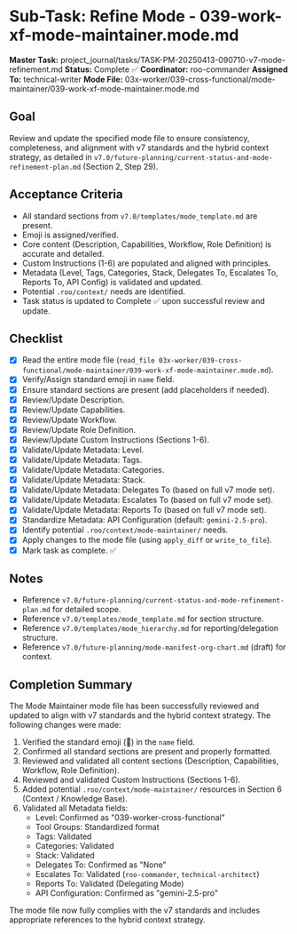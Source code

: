 # Sub-Task: Refine Mode - 039-work-xf-mode-maintainer.mode.md

**Master Task:** project_journal/tasks/TASK-PM-20250413-090710-v7-mode-refinement.md
**Status:** Complete ✅
**Coordinator:** roo-commander
**Assigned To:** technical-writer
**Mode File:** 03x-worker/039-cross-functional/mode-maintainer/039-work-xf-mode-maintainer.mode.md

## Goal
Review and update the specified mode file to ensure consistency, completeness, and alignment with v7 standards and the hybrid context strategy, as detailed in `v7.0/future-planning/current-status-and-mode-refinement-plan.md` (Section 2, Step 29).

## Acceptance Criteria
- All standard sections from `v7.0/templates/mode_template.md` are present.
- Emoji is assigned/verified.
- Core content (Description, Capabilities, Workflow, Role Definition) is accurate and detailed.
- Custom Instructions (1-6) are populated and aligned with principles.
- Metadata (Level, Tags, Categories, Stack, Delegates To, Escalates To, Reports To, API Config) is validated and updated.
- Potential `.roo/context/` needs are identified.
- Task status is updated to Complete ✅ upon successful review and update.

## Checklist
- [x] Read the entire mode file (`read_file 03x-worker/039-cross-functional/mode-maintainer/039-work-xf-mode-maintainer.mode.md`).
- [x] Verify/Assign standard emoji in `name` field.
- [x] Ensure standard sections are present (add placeholders if needed).
- [x] Review/Update Description.
- [x] Review/Update Capabilities.
- [x] Review/Update Workflow.
- [x] Review/Update Role Definition.
- [x] Review/Update Custom Instructions (Sections 1-6).
- [x] Validate/Update Metadata: Level.
- [x] Validate/Update Metadata: Tags.
- [x] Validate/Update Metadata: Categories.
- [x] Validate/Update Metadata: Stack.
- [x] Validate/Update Metadata: Delegates To (based on full v7 mode set).
- [x] Validate/Update Metadata: Escalates To (based on full v7 mode set).
- [x] Validate/Update Metadata: Reports To (based on full v7 mode set).
- [x] Standardize Metadata: API Configuration (default: `gemini-2.5-pro`).
- [x] Identify potential `.roo/context/mode-maintainer/` needs.
- [x] Apply changes to the mode file (using `apply_diff` or `write_to_file`).
- [x] Mark task as complete. ✅

## Notes
*   Reference `v7.0/future-planning/current-status-and-mode-refinement-plan.md` for detailed scope.
*   Reference `v7.0/templates/mode_template.md` for section structure.
*   Reference `v7.0/templates/mode_hierarchy.md` for reporting/delegation structure.
*   Reference `v7.0/future-planning/mode-manifest-org-chart.md` (draft) for context.

## Completion Summary
The Mode Maintainer mode file has been successfully reviewed and updated to align with v7 standards and the hybrid context strategy. The following changes were made:

1. Verified the standard emoji (🔧) in the `name` field.
2. Confirmed all standard sections are present and properly formatted.
3. Reviewed and validated all content sections (Description, Capabilities, Workflow, Role Definition).
4. Reviewed and validated Custom Instructions (Sections 1-6).
5. Added potential `.roo/context/mode-maintainer/` resources in Section 6 (Context / Knowledge Base).
6. Validated all Metadata fields:
   - Level: Confirmed as "039-worker-cross-functional"
   - Tool Groups: Standardized format
   - Tags: Validated
   - Categories: Validated
   - Stack: Validated
   - Delegates To: Confirmed as "None"
   - Escalates To: Validated (`roo-commander`, `technical-architect`)
   - Reports To: Validated (Delegating Mode)
   - API Configuration: Confirmed as "gemini-2.5-pro"

The mode file now fully complies with the v7 standards and includes appropriate references to the hybrid context strategy.